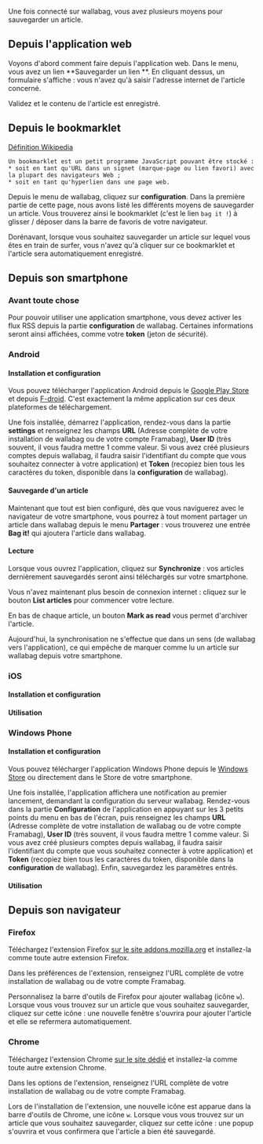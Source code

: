 Une fois connecté sur wallabag, vous avez plusieurs moyens pour sauvegarder un article.
## Depuis l'application web
Voyons d'abord comment faire depuis l'application web. Dans le menu, vous avez un lien **Sauvegarder un lien **. En cliquant dessus, un formulaire s'affiche : vous n'avez qu'à saisir l'adresse internet de l'article concerné. 

Validez et le contenu de l'article est enregistré. 

## Depuis le bookmarklet

[Définition Wikipedia](http://fr.wikipedia.org/wiki/Bookmarklet)

    Un bookmarklet est un petit programme JavaScript pouvant être stocké :
    * soit en tant qu'URL dans un signet (marque-page ou lien favori) avec la plupart des navigateurs Web ;
    * soit en tant qu'hyperlien dans une page web.

Depuis le menu de wallabag, cliquez sur **configuration**. Dans la première partie de cette page, nous avons listé les différents moyens de sauvegarder un article. Vous trouverez ainsi le bookmarklet (c'est le lien `bag it !`) à glisser / déposer dans la barre de favoris de votre navigateur. 

Dorénavant, lorsque vous souhaitez sauvegarder un article sur lequel vous êtes en train de surfer, vous n'avez qu'à cliquer sur ce bookmarklet et l'article sera automatiquement enregistré.

## Depuis son smartphone

### Avant toute chose

Pour pouvoir utiliser une application smartphone, vous devez activer les flux RSS depuis la partie **configuration** de wallabag. Certaines informations seront ainsi affichées, comme votre **token** (jeton de sécurité).

### Android

#### Installation et configuration

Vous pouvez télécharger l'application Android depuis le [Google Play Store](https://play.google.com/store/apps/details?id=fr.gaulupeau.apps.InThePoche) et depuis [F-droid](https://f-droid.org/app/fr.gaulupeau.apps.InThePoche). C'est exactement la même application sur ces deux plateformes de téléchargement. 

Une fois installée, démarrez l'application, rendez-vous dans la partie **settings** et renseignez les champs **URL** (Adresse complète de votre installation de wallabag ou de votre compte Framabag), **User ID** (très souvent, il vous faudra mettre 1 comme valeur. Si vous avez créé plusieurs comptes depuis wallabag, il faudra saisir l'identifiant du compte que vous souhaitez connecter à votre application) et **Token** (recopiez bien tous les caractères du token, disponible dans la **configuration** de wallabag). 

#### Sauvegarde d'un article

Maintenant que tout est bien configuré, dès que vous naviguerez avec le navigateur de votre smartphone, vous pourrez à tout moment partager un article dans wallabag depuis le menu **Partager** : vous trouverez une entrée **Bag it!** qui ajoutera l'article dans wallabag. 

#### Lecture

Lorsque vous ouvrez l'application, cliquez sur **Synchronize** : vos articles dernièrement sauvegardés seront ainsi téléchargés sur votre smartphone. 

Vous n'avez maintenant plus besoin de connexion internet : cliquez sur le bouton **List articles** pour commencer votre lecture. 

En bas de chaque article, un bouton **Mark as read** vous permet d'archiver l'article. 

Aujourd'hui, la synchronisation ne s'effectue que dans un sens (de wallabag vers l'application), ce qui empêche de marquer comme lu un article sur wallabag depuis votre smartphone. 

### iOS

#### Installation et configuration

#### Utilisation

### Windows Phone

#### Installation et configuration

Vous pouvez télécharger l'application Windows Phone depuis le [Windows Store](http://www.windowsphone.com/fr-fr/store/app/wallabag/ff890514-348c-4d0b-9b43-153fff3f7450) ou directement dans le Store de votre smartphone.

Une fois installée, l'application affichera une notification au premier lancement, demandant la configuration du serveur wallabag. Rendez-vous dans la partie **Configuration** de l'application en appuyant sur les 3 petits points du menu en bas de l'écran, puis renseignez les champs **URL** (Adresse complète de votre installation de wallabag ou de votre compte Framabag), **User ID** (très souvent, il vous faudra mettre 1 comme valeur. Si vous avez créé plusieurs comptes depuis wallabag, il faudra saisir l'identifiant du compte que vous souhaitez connecter à votre application) et **Token** (recopiez bien tous les caractères du token, disponible dans la **configuration** de wallabag).
Enfin, sauvegardez les paramètres entrés.

#### Utilisation

## Depuis son navigateur

### Firefox

Téléchargez l'extension Firefox [sur le site addons.mozilla.org](https://addons.mozilla.org/firefox/addon/wallabag/) et installez-la comme toute autre extension Firefox. 

Dans les préférences de l'extension, renseignez l'URL complète de votre installation de wallabag ou de votre compte Framabag. 

Personnalisez la barre d'outils de Firefox pour ajouter wallabag (icône `w`). Lorsque vous vous trouvez sur un article que vous souhaitez sauvegarder, cliquez sur cette icône : une nouvelle fenêtre s'ouvrira pour ajouter l'article et elle se refermera automatiquement. 

### Chrome

Téléchargez l'extension Chrome [sur le site dédié](https://chrome.google.com/webstore/detail/wallabag/bepdcjnnkglfjehplaogpoonpffbdcdj) et installez-la comme toute autre extension Chrome. 

Dans les options de l'extension, renseignez l'URL complète de votre installation de wallabag ou de votre compte Framabag. 

Lors de l'installation de l'extension, une nouvelle icône est apparue dans la barre d'outils de Chrome, une icône `w`. Lorsque vous vous trouvez sur un article que vous souhaitez sauvegarder, cliquez sur cette icône : une popup s'ouvrira et vous confirmera que l'article a bien été sauvegardé. 

